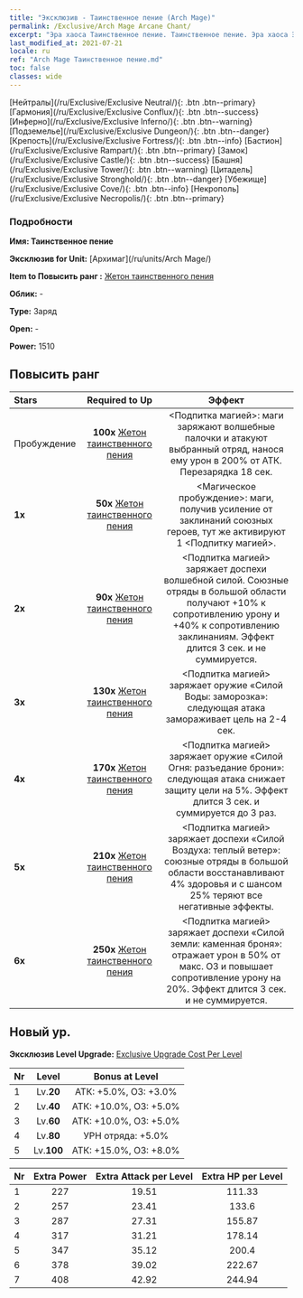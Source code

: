 ```yaml
---
title: "Эксклюзив - Таинственное пение (Arch Mage)"
permalink: /Exclusive/Arch Mage Arcane Chant/
excerpt: "Эра хаоса Таинственное пение. Таинственное пение. Эра хаоса Эксклюзив Таинственное пение. Архимаг Эксклюзив."
last_modified_at: 2021-07-21
locale: ru
ref: "Arch Mage Таинственное пение.md"
toc: false
classes: wide
---
```

 [Нейтралы](/ru/Exclusive/Exclusive Neutral/){: .btn .btn--primary} [Гармония](/ru/Exclusive/Exclusive Conflux/){: .btn .btn--success} [Инферно](/ru/Exclusive/Exclusive Inferno/){: .btn .btn--warning} [Подземелье](/ru/Exclusive/Exclusive Dungeon/){: .btn .btn--danger} [Крепость](/ru/Exclusive/Exclusive Fortress/){: .btn .btn--info} [Бастион](/ru/Exclusive/Exclusive Rampart/){: .btn .btn--primary} [Замок](/ru/Exclusive/Exclusive Castle/){: .btn .btn--success} [Башня](/ru/Exclusive/Exclusive Tower/){: .btn .btn--warning} [Цитадель](/ru/Exclusive/Exclusive Stronghold/){: .btn .btn--danger} [Убежище](/ru/Exclusive/Exclusive Cove/){: .btn .btn--info} [Некрополь](/ru/Exclusive/Exclusive Necropolis/){: .btn .btn--primary} 

### Подробности
 **Имя: Таинственное пение** 

 **Эксклюзив for Unit:** [Архимаг](/ru/units/Arch Mage/) 

 **Item to Повысить ранг :** [Жетон таинственного пения](/ItemsRU/con_915/)

 **Облик:** -

 **Type:** Заряд

 **Open:** -

 **Power:** 1510

## Повысить ранг 

  |     Stars    |  Required to Up | Эффект |
  |:-------------|:---------------:|:---------------:|
  |  Пробуждение  | **100x** [Жетон таинственного пения](/ItemsRU/con_915/) | <Подпитка магией>: маги заряжают волшебные палочки и атакуют выбранный отряд, нанося ему урон в 200% от АТК. Перезарядка 18 сек. |
  | **1x** <i class="fas fa-star"/> | **50x** [Жетон таинственного пения](/ItemsRU/con_915/) | <Магическое пробуждение>: маги, получив усиление от заклинаний союзных героев, тут же активируют 1 <Подпитку магией>. |
  | **2x** <i class="fas fa-star"/> | **90x** [Жетон таинственного пения](/ItemsRU/con_915/) | <Подпитка магией> заряжает доспехи волшебной силой. Союзные отряды в большой области получают +10% к сопротивлению урону и +40% к сопротивлению заклинаниям. Эффект длится 3 сек. и не суммируется. |
  | **3x** <i class="fas fa-star"/> | **130x** [Жетон таинственного пения](/ItemsRU/con_915/) | <Подпитка магией> заряжает оружие «Силой Воды: заморозка»: следующая атака замораживает цель на 2-4 сек. |
  | **4x** <i class="fas fa-star"/> | **170x** [Жетон таинственного пения](/ItemsRU/con_915/) | <Подпитка магией> заряжает оружие «Силой Огня: разъедание брони»: следующая атака снижает защиту цели на 5%. Эффект длится 3 сек. и суммируется до 3 раз. |
  | **5x** <i class="fas fa-star"/> | **210x** [Жетон таинственного пения](/ItemsRU/con_915/) | <Подпитка магией> заряжает доспехи «Силой Воздуха: теплый ветер»: союзные отряды в большой области восстанавливают 4% здоровья и с шансом 25% теряют все негативные эффекты. |
  | **6x** <i class="fas fa-star"/> | **250x** [Жетон таинственного пения](/ItemsRU/con_915/) | <Подпитка магией> заряжает доспехи «Силой земли: каменная броня»: отражает урон в 50% от макс. ОЗ и повышает сопротивление урону на 20%. Эффект длится 3 сек. и не суммируется. |


## Новый ур.
 **Эксклюзив Level Upgrade:** [Exclusive Upgrade Cost Per Level](/Exclusive/ExclusiveUpgradeCostPerLevel/)

  |  Nr  |   Level  | Bonus at Level |
  |:-----|:--------:|:--------------:|
  | 1 | Lv.**20** | АТК: +5.0%, ОЗ: +3.0% |
  | 2 | Lv.**40** | АТК: +10.0%, ОЗ: +5.0% |
  | 3 | Lv.**60** | АТК: +10.0%, ОЗ: +5.0% |
  | 4 | Lv.**80** | УРН отряда: +5.0% |
  | 5 | Lv.**100** | АТК: +15.0%, ОЗ: +8.0% |


  |  Nr  |  Extra Power | Extra Attack per Level | Extra HP per Level |
  |:-----|:--------:|:--------:|:--------:|
  | 1 | 227 | 19.51 | 111.33 |
  | 2 | 257 | 23.41 | 133.6 |
  | 3 | 287 | 27.31 | 155.87 |
  | 4 | 317 | 31.21 | 178.14 |
  | 5 | 347 | 35.12 | 200.4 |
  | 6 | 378 | 39.02 | 222.67 |
  | 7 | 408 | 42.92 | 244.94 |


